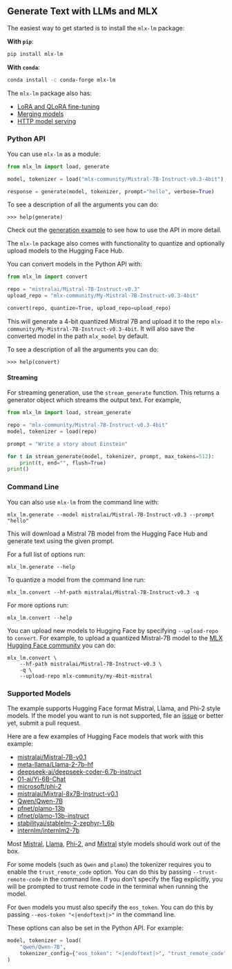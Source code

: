 ## Generate Text with LLMs and MLX

The easiest way to get started is to install the `mlx-lm` package:

**With `pip`**:

```sh
pip install mlx-lm
```

**With `conda`**:

```sh
conda install -c conda-forge mlx-lm
```

The `mlx-lm` package also has:

- [LoRA and QLoRA fine-tuning](https://github.com/ml-explore/mlx-examples/blob/main/llms/mlx_lm/LORA.md)
- [Merging models](https://github.com/ml-explore/mlx-examples/blob/main/llms/mlx_lm/MERGE.md)
- [HTTP model serving](https://github.com/ml-explore/mlx-examples/blob/main/llms/mlx_lm/SERVER.md)

### Python API

You can use `mlx-lm` as a module:

```python
from mlx_lm import load, generate

model, tokenizer = load("mlx-community/Mistral-7B-Instruct-v0.3-4bit")

response = generate(model, tokenizer, prompt="hello", verbose=True)
```

To see a description of all the arguments you can do:

```
>>> help(generate)
```

Check out the [generation example](https://github.com/ml-explore/mlx-examples/tree/main/llms/mlx_lm/examples/generate_response.py) to see how to use the API in more detail.

The `mlx-lm` package also comes with functionality to quantize and optionally
upload models to the Hugging Face Hub.

You can convert models in the Python API with:

```python
from mlx_lm import convert

repo = "mistralai/Mistral-7B-Instruct-v0.3"
upload_repo = "mlx-community/My-Mistral-7B-Instruct-v0.3-4bit"

convert(repo, quantize=True, upload_repo=upload_repo)
```

This will generate a 4-bit quantized Mistral 7B and upload it to the repo
`mlx-community/My-Mistral-7B-Instruct-v0.3-4bit`. It will also save the
converted model in the path `mlx_model` by default.

To see a description of all the arguments you can do:

```
>>> help(convert)
```

#### Streaming

For streaming generation, use the `stream_generate` function. This returns a
generator object which streams the output text. For example,

```python
from mlx_lm import load, stream_generate

repo = "mlx-community/Mistral-7B-Instruct-v0.3-4bit"
model, tokenizer = load(repo)

prompt = "Write a story about Einstein"

for t in stream_generate(model, tokenizer, prompt, max_tokens=512):
    print(t, end="", flush=True)
print()
```

### Command Line

You can also use `mlx-lm` from the command line with:

```
mlx_lm.generate --model mistralai/Mistral-7B-Instruct-v0.3 --prompt "hello"
```

This will download a Mistral 7B model from the Hugging Face Hub and generate
text using the given prompt.

For a full list of options run:

```
mlx_lm.generate --help
```

To quantize a model from the command line run:

```
mlx_lm.convert --hf-path mistralai/Mistral-7B-Instruct-v0.3 -q
```

For more options run:

```
mlx_lm.convert --help
```

You can upload new models to Hugging Face by specifying `--upload-repo` to
`convert`. For example, to upload a quantized Mistral-7B model to the
[MLX Hugging Face community](https://huggingface.co/mlx-community) you can do:

```
mlx_lm.convert \
    --hf-path mistralai/Mistral-7B-Instruct-v0.3 \
    -q \
    --upload-repo mlx-community/my-4bit-mistral
```

### Supported Models

The example supports Hugging Face format Mistral, Llama, and Phi-2 style
models.  If the model you want to run is not supported, file an
[issue](https://github.com/ml-explore/mlx-examples/issues/new) or better yet,
submit a pull request.

Here are a few examples of Hugging Face models that work with this example:

- [mistralai/Mistral-7B-v0.1](https://huggingface.co/mistralai/Mistral-7B-v0.1)
- [meta-llama/Llama-2-7b-hf](https://huggingface.co/meta-llama/Llama-2-7b-hf)
- [deepseek-ai/deepseek-coder-6.7b-instruct](https://huggingface.co/deepseek-ai/deepseek-coder-6.7b-instruct)
- [01-ai/Yi-6B-Chat](https://huggingface.co/01-ai/Yi-6B-Chat)
- [microsoft/phi-2](https://huggingface.co/microsoft/phi-2)
- [mistralai/Mixtral-8x7B-Instruct-v0.1](https://huggingface.co/mistralai/Mixtral-8x7B-Instruct-v0.1)
- [Qwen/Qwen-7B](https://huggingface.co/Qwen/Qwen-7B)
- [pfnet/plamo-13b](https://huggingface.co/pfnet/plamo-13b)
- [pfnet/plamo-13b-instruct](https://huggingface.co/pfnet/plamo-13b-instruct)
- [stabilityai/stablelm-2-zephyr-1_6b](https://huggingface.co/stabilityai/stablelm-2-zephyr-1_6b)
- [internlm/internlm2-7b](https://huggingface.co/internlm/internlm2-7b)

Most
[Mistral](https://huggingface.co/models?library=transformers,safetensors&other=mistral&sort=trending),
[Llama](https://huggingface.co/models?library=transformers,safetensors&other=llama&sort=trending),
[Phi-2](https://huggingface.co/models?library=transformers,safetensors&other=phi&sort=trending),
and
[Mixtral](https://huggingface.co/models?library=transformers,safetensors&other=mixtral&sort=trending)
style models should work out of the box.

For some models (such as `Qwen` and `plamo`) the tokenizer requires you to
enable the `trust_remote_code` option. You can do this by passing
`--trust-remote-code` in the command line. If you don't specify the flag
explicitly, you will be prompted to trust remote code in the terminal when
running the model. 

For `Qwen` models you must also specify the `eos_token`. You can do this by
passing `--eos-token "<|endoftext|>"` in the command
line. 

These options can also be set in the Python API. For example:

```python
model, tokenizer = load(
    "qwen/Qwen-7B",
    tokenizer_config={"eos_token": "<|endoftext|>", "trust_remote_code": True},
)
```
